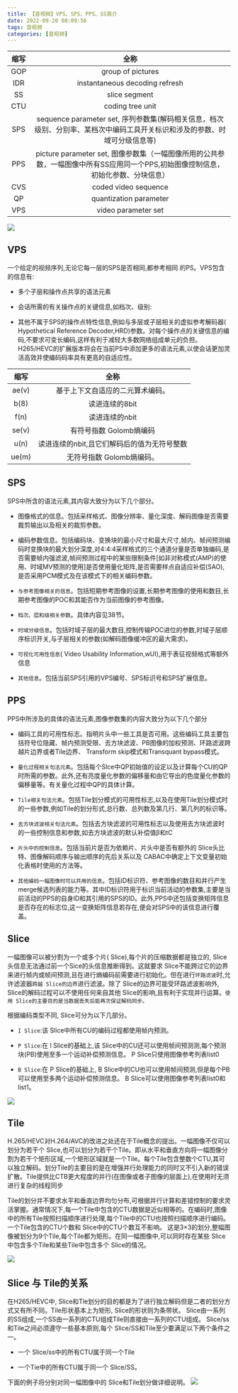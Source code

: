 ```yaml
---
title: 【音视频】VPS、SPS、PPS、SS简介
date: 2022-09-20 08:09:56
tags: 音视频
categories: [音视频]
---
```


<table>
<thead>
<tr>
<th style="text-align:center">缩写</th>
<th style="text-align:center">全称</th>
</tr>
</thead>
<tbody>
<tr>
<td style="text-align:center">GOP</td>
<td style="text-align:center">group of pictures</td>
</tr>
<tr>
<td style="text-align:center">IDR</td>
<td style="text-align:center">instantaneous decoding refresh</td>
</tr>
<tr>
<td style="text-align:center">SS</td>
<td style="text-align:center">slice segment</td>
</tr>
<tr>
<td style="text-align:center">CTU</td>
<td style="text-align:center">coding tree unit</td>
</tr>
<tr>
<td style="text-align:center">SPS</td>
<td style="text-align:center">sequence parameter set, 序列参数集(解码相关信息，档次级别、分别率、某档次中编码工具开关标识和涉及的参数、时域可分级信息等)</td>
</tr>
<tr>
<td style="text-align:center">PPS</td>
<td style="text-align:center">picture parameter set, 图像参数集（一幅图像所用的公共参数，一幅图像中所有SS应用同一个PPS,初始图像控制信息，初始化参数、分块信息）</td>
</tr>
<tr>
<td style="text-align:center">CVS</td>
<td style="text-align:center">coded video sequence</td>
</tr>
<tr>
<td style="text-align:center">QP</td>
<td style="text-align:center">quantization parameter</td>
</tr>
<tr>
<td style="text-align:center">VPS</td>
<td style="text-align:center">video parameter set</td>
</tr>
</tbody>
</table>

![](https://upload-images.jianshu.io/upload_images/3596589-c5cd27c205844162.png?imageMogr2/auto-orient/strip|imageView2/2/w/888/format/webp)

## VPS
一个给定的视频序列,无论它每一层的SPS是否相同,都参考相同
的PS。VPS包含的信息有:
- 多个子层和操作点共享的语法元素

- 会话所需的有关操作点的关键信息,如档次、级别:

- 其他不属于SPS的操作点特性信息,例如与多层或子层相关的虚拟参考解码器( Hypothetical Reference Decoder,HRD)参数。对每个操作点的关键信息的编码,不要求可变长编码,这样有利于减轻大多数网络组成单元的负担。H265/HEVC的扩展版本将会在当前PS中添加更多的语法元素,以使会话更加灵活高效并使编码码率具有更高的自适应性。

<table>
<thead>
<tr>
<th style="text-align:center">缩写</th>
<th style="text-align:center">全称</th>
</tr>
</thead>
<tbody>
<tr>
<td style="text-align:center">ae(ⅴ)</td>
<td style="text-align:center">基于上下文自适应的二元算术编码。</td>
</tr>
<tr>
<td style="text-align:center">b(8)</td>
<td style="text-align:center">读进连续的8bit</td>
</tr>
<tr>
<td style="text-align:center">f(n)</td>
<td style="text-align:center">读进连续的nbit</td>
</tr>
<tr>
<td style="text-align:center">se(ν)</td>
<td style="text-align:center">有符号指数 Golomb熵编码</td>
</tr>
<tr>
<td style="text-align:center">u(n)</td>
<td style="text-align:center">读进连续的nbit,且它们解码后的值为无符号整数</td>
</tr>
<tr>
<td style="text-align:center">ue(m)</td>
<td style="text-align:center">无符号指数 Golomb熵编码。</td>
</tr>
</tbody>
</table>

## SPS
SPS中所含的语法元素,其内容大致分为以下几个部分。
- 图像格式的信息。包括采样格式、图像分辨率、量化深度、解码图像是否需要裁剪输出以及相关的裁剪参数。

- 编码参数信息。包括编码块、变换块的最小尺寸和最大尺寸,帧内、帧间预测编码时变换块的最大划分深度,对4:4:4采样格式的三个通道分量是否单独编码,是否需要帧内强滤波,帧间预测过程中的某些限制条件[如非对称模式(AMP)的使用、时域MV预测的使用]是否使用量化矩阵,是否需要样点自适应补偿(SAO),是否采用PCM模式及在该模式下的相关编码参数。

- `与参考图像相关的信息`。包括短期参考图像的设置,长期参考图像的使用和数目,长期参考图像的POC和其能否作为当前图像的参考图像。

- `档次、层和级相关参数`。具体内容见38节。

- `时域分级信息`。包括时域子层的最大数目,控制传输POC进位的参数,时域子层顺序标识开关,与子层相关的参数(如解码图像缓冲区的最大需求)。

- `可视化可用性信息`( Video Usability Information,wUI),用于表征视频格式等额外信息

- `其他信息`。包括当前SPS引用的VPS编号、SPS标识号和SPS扩展信息。

## PPS
PPS中所涉及的具体的语法元素,图像参数集的内容大致分为以下几个部分
- 编码工具的可用性标志。指明片头中一些工具是否可用。这些编码工具主要包括符号位隐藏、帧内预测受限、去方块滤波、PB图像的加权预测、环路滤波跨越片边界或者Tile边界、 Transform skip模式和Transquant bypass模式。

- `量化过程相关句法元素`。包括每个Slce中QP初始值的设定以及计算每个CU的QP时所需的参数。此外,还有亮度量化参数的偏移量和由它导出的色度量化参数的偏移量等。有关量化过程中QP的具体计算。

- `Tile相关句法元素`。包括Tile划分模式的可用性标志,以及在使用Tile划分模式时的一些参数,例如Tile的划分形式,总行数、总列数及第几行、第几列的标识等。

- `去方块滤波相关句法元素`。包括去方块滤波的可用性标志以及使用去方块滤波时的一些控制信息和参数,如去方块滤波的默认补偿值β和tC

- `片头中的控制信息`。包括当前片是否为依赖片、片头中是否有额外的 Slice头比特、图像解码顺序与输出顺序的先后关系以及 CABAC中确定上下文变量初始化表格时使用的方法等。

- `其他编码一幅图像时可以共用的信息`。包括ID标识符、参考图像的数目和并行产生 merge候选列表的能力等。其中ID标识符用于标识当前活动的参数集,主要是当前活动的PPS的自身ID和其引用的SPS的ID。此外,PPS中还包括变换矩阵信息是否存在的标志位,这一变换矩阵信息若存在,便会对SPS中的该信息进行覆盖。


## Slice
一幅图像可以被分割为一个或多个片( Slice),每个片的压缩数据都是独立的, Slice头信息无法通过前一个Sice的头信息推断得到。这就要求 Slice不能跨过它的边界来进行帧内或帧间预测,且在进行熵编码前需要进行初始化。但在进行`环路滤波`时,允许滤波器`跨越 Slice的边界`进行滤波。除了 Slice的边界可能受环路滤波影响外, Slice的解码过程可以不使用任何来自其他 Slice的影响,且有利于实现并行运算。`使用 Slice的主要目的是当数据丢失后能再次保证解码同步。`

根据编码类型不同, Slice可分为以下几部分。
- `I Slice`:该 Slice中所有CU的编码过程都使用帧内预测。

- `P Slice`:在 I Slice的基础上,该 Slice中的CU还可以使用帧间预测测,每个预测块(PB)使用至多一个运动补偿预测信息。 P Slice只使用图像参考列表list0

- `B Slice`:在 P Slice的基础上, B Slice中的CU也可以使用帧间预测,但是每个PB可以使用至多两个运动补偿预测信息。 B Slice可以使用图像参考列表list0和list1。


![](https://upload-images.jianshu.io/upload_images/3596589-e25213325bb76575.png?imageMogr2/auto-orient/strip|imageView2/2/w/966/format/webp)

## Tile
H.265/HEVC对H.264/AVC的改进之处还在于Tile概念的提出。一幅图像不仅可以划分为若干个 Slice,也可以划分为若干个Tile。即从水平和垂直方向将一幅图像分割为若干个矩形区域,一个矩形区域就是一个Tile。每个Tile包含整数个CTU,其可以独立解码。划分Tile的主要目的是在增强并行处理能力的同时又不引入新的错误扩散。Tile提供比CTB更大程度的并行(在图像或者子图像的层面上),在使用时无须进行复杂的线程同步


Tile的划分并不要求水平和垂直边界均匀分布,可根据并行计算和差错控制的要求灵活掌握。通常情况下,每一个Tile中包含的CTU数据是近似相等的。在编码时,图像中的所有Tile按照扫描顺序进行处理,每个Tile中的CTU也按照扫描顺序进行编码。一个Tile包含的CTU个数和 Slice中的CTU个数互不影响。 这是3×3的划分,整幅图像被划分为9个Tile,每个Tile都为矩形。在同一幅图像中,可以同时存在某些 Slice中包含多个Tile和某些Tile中包含多个 Slice的情况。


![](https://upload-images.jianshu.io/upload_images/3596589-71d5675c2e893cce.png?imageMogr2/auto-orient/strip|imageView2/2/w/909/format/webp)

## Slice 与 Tile的关系
在H265/HEVC中, Slice和Tle划分的目的都是为了进行独立解码但是二者的划分方式又有所不同。Tile形状基本上为矩形, Slice的形状则为条带状。 Slice由一系列的SS组成,一个SS由一系列的CTU组成Tile则直接由一系列的CTU组成。 Slice/ss和Tile之间必须遵守一些基本原则,每个 Slice/SS和Tile至少要满足以下两个条件之一。

- 一个 Slice/ss中的所有CTU属于同一个Tile

- 一个Tie中的所有CTU属于同一个 Slice/SS。

下面的例子将分别对同一幅图像中的 Slice和Tile划分做详细说明。
![](https://upload-images.jianshu.io/upload_images/3596589-6dc8adbbea023c6a.png?imageMogr2/auto-orient/strip|imageView2/2/w/707/format/webp)